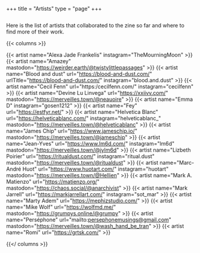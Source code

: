 +++
title = "Artists"
type = "page"
+++

<div class="small-separator medium-padding-top">
  <img src="/img/small-separator.png" alt="" />
</div>
<p>
  Here is the list of artists that collaborated to the zine so far and where to find more of their work.
</p>

{{< columns >}}

{{< artist name="Alexa Jade Frankelis" instagram="TheMourningMoon" >}}
{{< artist name="Amazey" mastodon="https://weirder.earth/@twistylittlepassages" >}}
{{< artist name="Blood and dust" url="https://blood-and-dust.com/" urlTitle="https://blood-and-dust.com/" instagram="blood.and.dust" >}}
{{< artist name="Cecil Fenn" url="https:/cecilfenn.com/" instagram="cecilfenn" >}}
{{< artist name="Devine Lu Linvega" url="https://xxiivv.com/" mastodon="https://merveilles.town/@neauoire" >}}
{{< artist name="Emma D" instagram="gosen1212" >}}
{{< artist name="Fey" url="https://estfyr.net/" >}}
{{< artist name="Helvetica Blanc" url="https://helveticablanc.com/" instagram="helveticablanc_" mastodon="https://merveilles.town/@helveticablanc" >}}
{{< artist name="James Chip" url="https://www.jameschip.io/" mastodon="https://merveilles.town/@jameschip" >}}
{{< artist name="Jean-Yves" url="https://www.lm6d.com/" instagram="lm6d" mastodon="https://merveilles.town/@jylm6d" >}}
{{< artist name="Lizbeth Poirier" url="https://ritualdust.com/" instagram="ritual.dust" mastodon="https://merveilles.town/@ritualdust" >}}
{{< artist name="Marc-André Huot" url="https://www.huotart.com/" instagram="huotart" mastodon="https://merveilles.town/@Hellien" >}}
{{< artist name="Mark A. Matienzo" url="https://matienzo.org/" mastodon="https://chaos.social/@anarchivist" >}}
{{< artist name="Mark Jarrell" url="https://markjarrellart.com/" instagram="sot_mar" >}}
{{< artist name="Marty Adem" url="https://mephizstudio.com/" >}}
{{< artist name="Mike Wolf" url="https://wolfmd.me/" mastodon="https://grumpys.online/@grumpy" >}}
{{< artist name="Perséphone" url="mailto:persephonemusings@gmail.com" mastodon="https://merveilles.town/@wash_hand_be_tran" >}}
{{< artist name="Romi" url="https://grtsk.com/" >}}

{{</ columns >}}
